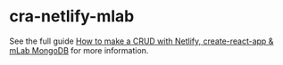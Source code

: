 # cra-netlify-mlab

See the full guide [How to make a CRUD with Netlify, create-react-app & mLab MongoDB](https://medium.com/@chimera.zen/how-to-make-a-crud-with-netlify-create-react-app-mlab-mongodb-927a2e7ad2c3) for more information.